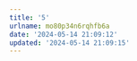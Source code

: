 ```yaml
---
title: '5'
urlname: mo80p34n6rqhfb6a
date: '2024-05-14 21:09:12'
updated: '2024-05-14 21:09:15'
---
```


